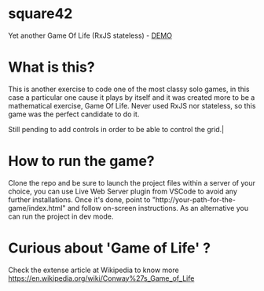 # square42

Yet another Game Of Life (RxJS stateless) - [DEMO](https://sirkeldon.github.io/square42)

# What is this?

This is another exercise to code one of the most classy solo games, in this case a particular one cause it plays by itself and it was created more to be a mathematical exercise, Game Of Life. Never used RxJS nor stateless, so this game was the perfect candidate to do it.

Still pending to add controls in order to be able to control the grid.|

# How to run the game?

Clone the repo and be sure to launch the project files within a server of your choice, you can use Live Web Server plugin from VSCode to avoid any further installations. Once it's done, point to "http://your-path-for-the-game/index.html" and follow on-screen instructions. As an alternative you can run the project in dev mode.

# Curious about 'Game of Life' ?
Check the extense article at Wikipedia to know more https://en.wikipedia.org/wiki/Conway%27s_Game_of_Life
